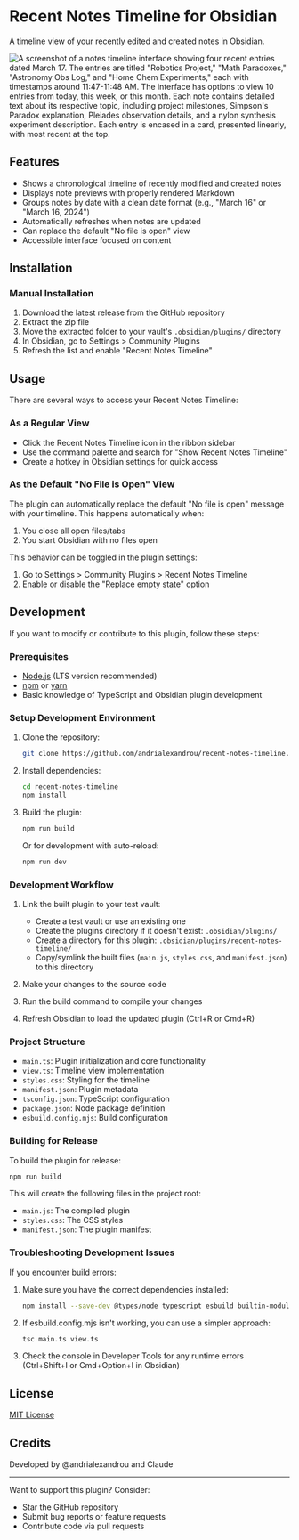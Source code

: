 # Recent Notes Timeline for Obsidian

A timeline view of your recently edited and created notes in Obsidian.

![A screenshot of a notes timeline interface showing four recent entries dated March 17. The entries are titled "Robotics Project," "Math Paradoxes," "Astronomy Obs Log," and "Home Chem Experiments," each with timestamps around 11:47-11:48 AM. The interface has options to view 10 entries from today, this week, or this month. Each note contains detailed text about its respective topic, including project milestones, Simpson's Paradox explanation, Pleiades observation details, and a nylon synthesis experiment description. Each entry is encased in a card, presented linearly, with most recent at the top.](./assets/demo.png)

## Features

- Shows a chronological timeline of recently modified and created notes
- Displays note previews with properly rendered Markdown
- Groups notes by date with a clean date format (e.g., "March 16" or "March 16, 2024")
- Automatically refreshes when notes are updated
- Can replace the default "No file is open" view
- Accessible interface focused on content

## Installation

<!-- ### From Obsidian Community Plugins (Coming Soon)

1. Open Obsidian Settings
2. Go to Community Plugins and disable Safe Mode
3. Click "Browse" and search for "Recent Notes Timeline"
4. Install the plugin and enable it -->

### Manual Installation

1. Download the latest release from the GitHub repository
2. Extract the zip file
3. Move the extracted folder to your vault's `.obsidian/plugins/` directory
4. In Obsidian, go to Settings > Community Plugins
5. Refresh the list and enable "Recent Notes Timeline"

## Usage

There are several ways to access your Recent Notes Timeline:

### As a Regular View

- Click the Recent Notes Timeline icon in the ribbon sidebar
- Use the command palette and search for "Show Recent Notes Timeline"
- Create a hotkey in Obsidian settings for quick access

### As the Default "No File is Open" View

The plugin can automatically replace the default "No file is open" message with your timeline. This happens automatically when:

1. You close all open files/tabs
2. You start Obsidian with no files open

This behavior can be toggled in the plugin settings:

1. Go to Settings > Community Plugins > Recent Notes Timeline
2. Enable or disable the "Replace empty state" option

## Development

If you want to modify or contribute to this plugin, follow these steps:

### Prerequisites

- [Node.js](https://nodejs.org/) (LTS version recommended)
- [npm](https://www.npmjs.com/) or [yarn](https://yarnpkg.com/)
- Basic knowledge of TypeScript and Obsidian plugin development

### Setup Development Environment

1. Clone the repository:

   ```bash
   git clone https://github.com/andrialexandrou/recent-notes-timeline.git
   ```

2. Install dependencies:

   ```bash
   cd recent-notes-timeline
   npm install
   ```

3. Build the plugin:

   ```bash
   npm run build
   ```

   Or for development with auto-reload:

   ```bash
   npm run dev
   ```

### Development Workflow

1. Link the built plugin to your test vault:
   - Create a test vault or use an existing one
   - Create the plugins directory if it doesn't exist: `.obsidian/plugins/`
   - Create a directory for this plugin: `.obsidian/plugins/recent-notes-timeline/`
   - Copy/symlink the built files (`main.js`, `styles.css`, and `manifest.json`) to this directory

2. Make your changes to the source code
3. Run the build command to compile your changes
4. Refresh Obsidian to load the updated plugin (Ctrl+R or Cmd+R)

### Project Structure

- `main.ts`: Plugin initialization and core functionality
- `view.ts`: Timeline view implementation
- `styles.css`: Styling for the timeline
- `manifest.json`: Plugin metadata
- `tsconfig.json`: TypeScript configuration
- `package.json`: Node package definition
- `esbuild.config.mjs`: Build configuration

### Building for Release

To build the plugin for release:

```bash
npm run build
```

This will create the following files in the project root:

- `main.js`: The compiled plugin
- `styles.css`: The CSS styles
- `manifest.json`: The plugin manifest

### Troubleshooting Development Issues

If you encounter build errors:

1. Make sure you have the correct dependencies installed:

   ```bash
   npm install --save-dev @types/node typescript esbuild builtin-modules
   ```

2. If esbuild.config.mjs isn't working, you can use a simpler approach:

   ```bash
   tsc main.ts view.ts
   ```

3. Check the console in Developer Tools for any runtime errors (Ctrl+Shift+I or Cmd+Option+I in Obsidian)

## License

[MIT License](LICENSE)

## Credits

Developed by @andrialexandrou and Claude

---

Want to support this plugin? Consider:

- Star the GitHub repository
- Submit bug reports or feature requests
- Contribute code via pull requests
